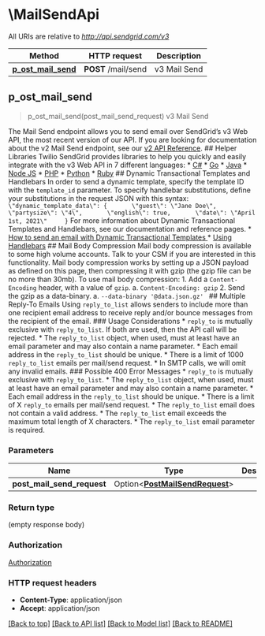 # \MailSendApi

All URIs are relative to *http://api.sendgrid.com/v3*

Method | HTTP request | Description
------------- | ------------- | -------------
[**p_ost_mail_send**](MailSendApi.md#p_ost_mail_send) | **POST** /mail/send | v3 Mail Send



## p_ost_mail_send

> p_ost_mail_send(post_mail_send_request)
v3 Mail Send

The Mail Send endpoint allows you to send email over SendGrid’s v3 Web API, the most recent version of our API. If you are looking for documentation about the v2 Mail Send endpoint, see our [v2 API Reference](https://sendgrid.com/docs/API_Reference/Web_API/mail.html).  ## Helper Libraries  Twilio SendGrid provides libraries to help you quickly and easily integrate with the v3 Web API in 7 different languages:  * [C#](https://github.com/sendgrid/sendgrid-csharp)  * [Go](https://github.com/sendgrid/sendgrid-go) * [Java](https://github.com/sendgrid/sendgrid-java) * [Node JS](https://github.com/sendgrid/sendgrid-nodejs) * [PHP](https://github.com/sendgrid/sendgrid-php) * [Python](https://github.com/sendgrid/sendgrid-python) * [Ruby](https://github.com/sendgrid/sendgrid-ruby)  ## Dynamic Transactional Templates and Handlebars  In order to send a dynamic template, specify the template ID with the `template_id` parameter.   To specify handlebar substitutions, define your substitutions in the request JSON with this syntax:  ``` \"dynamic_template_data\": {       \"guest\": \"Jane Doe\",       \"partysize\": \"4\",       \"english\": true,       \"date\": \"April 1st, 2021\"     } ```  For more information about Dynamic Transactional Templates and Handlebars, see our documentation and reference pages.  * [How to send an email with Dynamic Transactional Templates ](https://sendgrid.com/docs/ui/sending-email/how-to-send-an-email-with-dynamic-transactional-templates/) * [Using Handlebars](https://sendgrid.com/docs/for-developers/sending-email/using-handlebars/)   ## Mail Body Compression  Mail body compression is available to some high volume accounts. Talk to your CSM if you are interested in this functionality. Mail body compression works by setting up a JSON payload as defined on this page, then compressing it with gzip (the gzip file can be no more than 30mb).  To use mail body compression:  1. Add a `Content-Encoding` header, with a value of `gzip`.      a. `Content-Encoding: gzip`  2. Send the gzip as a data-binary.      a. `--data-binary '@data.json.gz' `  ## Multiple Reply-To Emails  Using `reply_to_list` allows senders to include more than one recipient email address to receive reply and/or bounce messages from the recipient of the email.  ### Usage Considerations  * `reply_to` is mutually exclusive with `reply_to_list`. If both are used, then the API call will be rejected.  * The `reply_to_list` object, when used, must at least have an email parameter and may also contain a name parameter. * Each email address in the `reply_to_list` should be unique. * There is a limit of 1000 `reply_to_list` emails per mail/send request. * In SMTP calls, we will omit any invalid emails.  ### Possible 400 Error Messages  * `reply_to` is mutually exclusive with `reply_to_list`. * The `reply_to_list` object, when used, must at least have an email parameter and may also contain a name parameter. * Each email address in the `reply_to_list` should be unique. * There is a limit of X `reply_to` emails per mail/send request. * The `reply_to_list` email does not contain a valid address. * The `reply_to_list` email exceeds the maximum total length of X characters. * The `reply_to_list` email parameter is required.

### Parameters


Name | Type | Description  | Required | Notes
------------- | ------------- | ------------- | ------------- | -------------
**post_mail_send_request** | Option<[**PostMailSendRequest**](PostMailSendRequest.md)> |  |  |

### Return type

 (empty response body)

### Authorization

[Authorization](../README.md#Authorization)

### HTTP request headers

- **Content-Type**: application/json
- **Accept**: application/json

[[Back to top]](#) [[Back to API list]](../README.md#documentation-for-api-endpoints) [[Back to Model list]](../README.md#documentation-for-models) [[Back to README]](../README.md)

